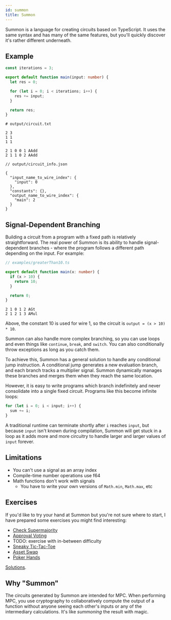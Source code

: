 ```yaml
---
id: summon
title: Summon
---
```


Summon is a language for creating circuits based on TypeScript. It uses the same
syntax and has many of the same features, but you'll quickly discover it's
rather different underneath.

## Example

```ts
const iterations = 3;

export default function main(input: number) {
  let res = 0;

  for (let i = 0; i < iterations; i++) {
    res += input;
  }

  return res;
}
```

```
# output/circuit.txt

2 3
1 1
1 1

2 1 0 0 1 AAdd
2 1 1 0 2 AAdd
```

```jsonc
// output/circuit_info.json

{
  "input_name_to_wire_index": {
    "input": 0
  },
  "constants": {},
  "output_name_to_wire_index": {
    "main": 2
  }
}
```

## Signal-Dependent Branching

Building a circuit from a program with a fixed path is relatively
straightforward. The real power of Summon is its ability to handle
signal-dependent branches - where the program follows a different path depending
on the input. For example:

```ts
// examples/greaterThan10.ts

export default function main(x: number) {
  if (x > 10) {
    return 10;
  }

  return 0;
}
```

```
2 1 0 1 2 AGt
2 1 2 1 3 AMul
```

Above, the constant 10 is used for wire 1, so the circuit is `output = (x > 10) * 10`.

Summon can also handle more complex branching, so you can use loops and even things like
`continue`, `break`, and `switch`. You can also conditionally throw exceptions as long as you
catch them.

To achieve this, Summon has a general solution to handle any conditional jump instruction.
A conditional jump generates a new evaluation branch, and each branch tracks a multiplier signal.
Summon dynamically manages these branches and merges them when they reach the same location.

However, it is easy to write programs which branch indefinitely and never consolidate into a single
fixed circuit. Programs like this become infinite loops:

```ts
for (let i = 0; i < input; i++) {
  sum += i;
}
```

A traditional runtime can terminate shortly after `i` reaches `input`, but because `input` isn't
known during compilation, Summon will get stuck in a loop as it adds more and more circuitry
to handle larger and larger values of `input` forever.

## Limitations

- You can't use a signal as an array index
- Compile-time number operations use f64
- Math functions don't work with signals
  - You have to write your own versions of `Math.min`, `Math.max`, etc

## Exercises

If you'd like to try your hand at Summon but you're not sure where to start, I have prepared
some exercises you might find interesting:
- [Check Supermajority](https://github.com/voltrevo/summon/blob/main/examples/exercises/checkSuperMajority.ts)
- [Approval Voting](https://github.com/voltrevo/summon/blob/main/examples/exercises/approvalVoting.ts)
- TODO: exercise with in-between difficulty
- [Sneaky Tic-Tac-Toe](https://github.com/voltrevo/summon/blob/main/examples/exercises/sneakyTicTacToe.ts)
- [Asset Swap](https://github.com/voltrevo/summon/blob/main/examples/exercises/assetSwap.ts)
- [Poker Hands](https://github.com/voltrevo/summon/blob/main/examples/exercises/pokerHands.ts)

[Solutions](https://github.com/voltrevo/summon/tree/exercise-solutions/examples/exerciseSolutions).

## Why "Summon"

The circuits generated by Summon are intended for MPC. When performing MPC, you use cryptography to collaboratively compute the output of a function without anyone seeing each other's inputs or any of the intermediary calculations. It's like *summoning* the result with magic.
